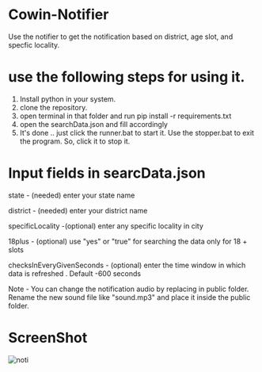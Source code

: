 # Cowin-Notifier

Use the notifier to get the notification based on district, age slot, and specfic locality.

# use the following steps for using it.

1.  Install python in your system.
2.  clone the repository.
3.  open terminal in that folder and run pip install -r requirements.txt
4.  open the searchData.json and fill accordingly
5.  It's done .. just click the runner.bat to start it.
    Use the stopper.bat to exit the program. So, click it to stop it.

# Input fields in searcData.json

state - (needed) enter your state name

district - (needed) enter your district name

specificLocality -(optional) enter any specific locality in city

18plus - (optional) use "yes" or "true" for searching the data only for 18 + slots

checksInEveryGivenSeconds - (optional) enter the time window in which data is refreshed . Default -600 seconds

Note - You can change the notification audio by replacing in public folder. Rename the new sound file like "sound.mp3" and place it inside the public folder.

# ScreenShot

![noti](https://user-images.githubusercontent.com/64629430/119117272-b6115b80-ba46-11eb-84a2-90b57baf2920.JPG)
